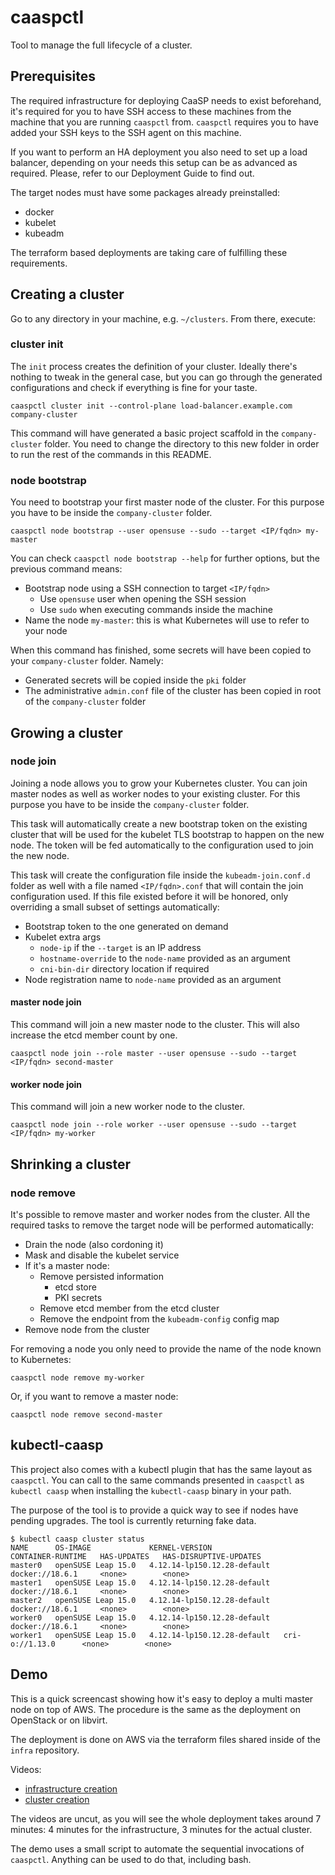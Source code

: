 # caaspctl

Tool to manage the full lifecycle of a cluster.

## Prerequisites

The required infrastructure for deploying CaaSP needs to exist beforehand, it's
required for you to have SSH access to these machines from the machine that you
are running `caaspctl` from. `caaspctl` requires you to have added your SSH
keys to the SSH agent on this machine.

If you want to perform an HA deployment you also need to set up a load balancer,
depending on your needs this setup can be as advanced as required. Please, refer
to our Deployment Guide to find out.

The target nodes must have some packages already preinstalled:

  * docker
  * kubelet
  * kubeadm

The terraform based deployments are taking care of fulfilling these requirements.

## Creating a cluster

Go to any directory in your machine, e.g. `~/clusters`. From there, execute:

### cluster init

The `init` process creates the definition of your cluster. Ideally there's
nothing to tweak in the general case, but you can go through the generated
configurations and check if everything is fine for your taste.

```
caaspctl cluster init --control-plane load-balancer.example.com company-cluster
```

This command will have generated a basic project scaffold in the `company-cluster`
folder. You need to change the directory to this new folder in order to run the rest
of the commands in this README.

### node bootstrap

You need to bootstrap your first master node of the cluster. For this purpose
you have to be inside the `company-cluster` folder.

```
caaspctl node bootstrap --user opensuse --sudo --target <IP/fqdn> my-master
```

You can check `caaspctl node bootstrap --help` for further options, but the
previous command means:

* Bootstrap node using a SSH connection to target `<IP/fqdn>`
  * Use `opensuse` user when opening the SSH session
  * Use `sudo` when executing commands inside the machine
* Name the node `my-master`: this is what Kubernetes will use to refer to your node

When this command has finished, some secrets will have been copied to your
`company-cluster` folder. Namely:

* Generated secrets will be copied inside the `pki` folder
* The administrative `admin.conf` file of the cluster has been copied in
  root of the `company-cluster` folder

## Growing a cluster

### node join

Joining a node allows you to grow your Kubernetes cluster. You can join master nodes as
well as worker nodes to your existing cluster. For this purpose you have to be inside the
`company-cluster` folder.

This task will automatically create a new bootstrap token on the existing cluster that will
be used for the kubelet TLS bootstrap to happen on the new node. The token will be fed
automatically to the configuration used to join the new node.

This task will create the configuration file inside the `kubeadm-join.conf.d` folder as well
with a file named `<IP/fqdn>.conf` that will contain the join configuration used. If this file
existed before it will be honored, only overriding a small subset of settings automatically:

* Bootstrap token to the one generated on demand
* Kubelet extra args
  * `node-ip` if the `--target` is an IP address
  * `hostname-override` to the `node-name` provided as an argument
  * `cni-bin-dir` directory location if required
* Node registration name to `node-name` provided as an argument

#### master node join

This command will join a new master node to the cluster. This will also increase the etcd
member count by one.

```
caaspctl node join --role master --user opensuse --sudo --target <IP/fqdn> second-master
```

#### worker node join

This command will join a new worker node to the cluster.

```
caaspctl node join --role worker --user opensuse --sudo --target <IP/fqdn> my-worker
```

## Shrinking a cluster

### node remove

It's possible to remove master and worker nodes from the cluster. All the required tasks to remove
the target node will be performed automatically:

* Drain the node (also cordoning it)
* Mask and disable the kubelet service
* If it's a master node:
  * Remove persisted information
    * etcd store
    * PKI secrets
  * Remove etcd member from the etcd cluster
  * Remove the endpoint from the `kubeadm-config` config map
* Remove node from the cluster

For removing a node you only need to provide the name of the node known to Kubernetes:

```
caaspctl node remove my-worker
```

Or, if you want to remove a master node:

```
caaspctl node remove second-master
```

## kubectl-caasp

This project also comes with a kubectl plugin that has the same layout as `caaspctl`. You can
call to the same commands presented in `caaspctl` as `kubectl caasp` when installing the
`kubectl-caasp` binary in your path.

The purpose of the tool is to provide a quick way to see if nodes have pending
upgrades. The tool is currently returning fake data.

```
$ kubectl caasp cluster status
NAME      OS-IMAGE             KERNEL-VERSION                CONTAINER-RUNTIME   HAS-UPDATES   HAS-DISRUPTIVE-UPDATES
master0   openSUSE Leap 15.0   4.12.14-lp150.12.28-default   docker://18.6.1     <none>        <none>
master1   openSUSE Leap 15.0   4.12.14-lp150.12.28-default   docker://18.6.1     <none>        <none>
master2   openSUSE Leap 15.0   4.12.14-lp150.12.28-default   docker://18.6.1     <none>        <none>
worker0   openSUSE Leap 15.0   4.12.14-lp150.12.28-default   docker://18.6.1     <none>        <none>
worker1   openSUSE Leap 15.0   4.12.14-lp150.12.28-default   cri-o://1.13.0      <none>        <none>
```

## Demo

This is a quick screencast showing how it's easy to deploy a multi master node
on top of AWS. The procedure is the same as the deployment on OpenStack or on
libvirt.

The deployment is done on AWS via the terraform files shared inside of the `infra`
repository.

Videos:

  * [infrastructure creation](https://asciinema.org/a/wy9bqNjzszRN030sUIGM7f9j6)
  * [cluster creation](https://asciinema.org/a/PjblNTwwx0Z7ujyQPEu8SNHgF)

The videos are uncut, as you will see the whole deployment takes around 7 minutes:
4 minutes for the infrastructure, 3 minutes for the actual cluster.

The demo uses a small script to automate the sequential invocations of `caaspctl`.
Anything can be used to do that, including bash.
